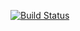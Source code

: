 [![Build Status](https://travis-ci.org/koechkevin/tracker.svg?branch=master)](https://travis-ci.org/koechkevin/tracker)
